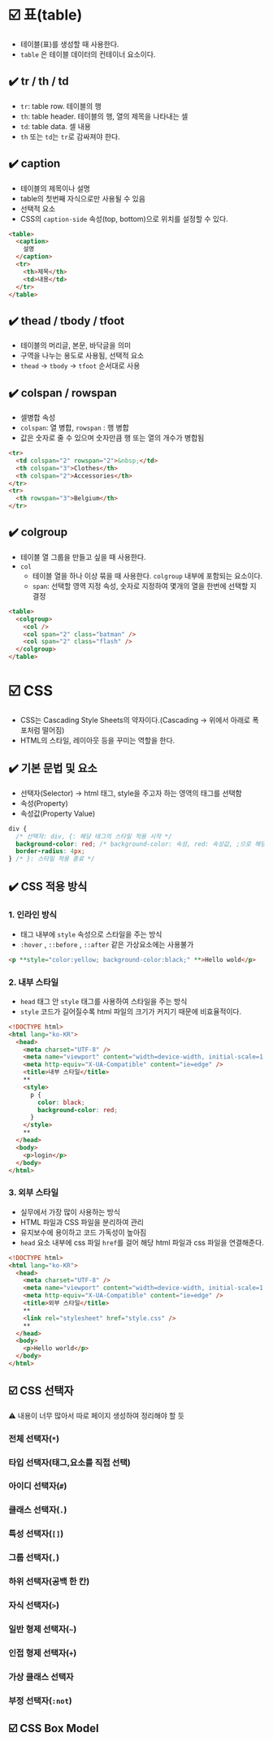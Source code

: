 # ☑️ 표(table)

- 테이블(표)를 생성할 때 사용한다.
- `table` 은 테이블 데이터의 컨테이너 요소이다.

## ✔️ tr / th / td

- `tr`: table row. 테이블의 행
- `th`: table header. 테이블의 행, 열의 제목을 나타내는 셀
- `td`: table data. 셀 내용
- `th` 또는 `td`는 `tr`로 감싸져야 한다.

## ✔️ caption

- 테이블의 제목이나 설명
- table의 첫번째 자식으로만 사용될 수 있음
- 선택적 요소
- CSS의 `caption-side` 속성(top, bottom)으로 위치를 설정할 수 있다.

```html
<table>
  <caption>
    설명
  </caption>
  <tr>
    <th>제목</th>
    <td>내용</td>
  </tr>
</table>
```

## ✔️ thead / tbody / tfoot

- 테이블의 머리글, 본문, 바닥글을 의미
- 구역을 나누는 용도로 사용됨, 선택적 요소
- `thead` → `tbody` → `tfoot` 순서대로 사용

## ✔️ colspan / rowspan

- 셀병합 속성
- `colspan`: 열 병합, `rowspan` : 행 병합
- 값은 숫자로 줄 수 있으며 숫자만큼 행 또는 열의 개수가 병합됨

```html
<tr>
  <td colspan="2" rowspan="2">&nbsp;</td>
  <th colspan="3">Clothes</th>
  <th colspan="2">Accessories</th>
</tr>
<tr>
  <th rowspan="3">Belgium</th>
</tr>
```

## ✔️ colgroup

- 테이블 열 그룹을 만들고 싶을 때 사용한다.
- `col`
  - 테이블 열을 하나 이상 묶을 때 사용한다. `colgroup` 내부에 포함되는 요소이다.
  - `span`: 선택할 영역 지정 속성, 숫자로 지정하여 몇개의 열을 한번에 선택할 지 결정

```html
<table>
  <colgroup>
    <col />
    <col span="2" class="batman" />
    <col span="2" class="flash" />
  </colgroup>
</table>
```

# ☑️ CSS

- CSS는 Cascading Style Sheets의 약자이다.(Cascading → 위에서 아래로 폭포처럼 떨어짐)
- HTML의 스타일, 레이아웃 등을 꾸미는 역할을 한다.

## ✔️ 기본 문법 및 요소

- 선택자(Selector) → html 태그, style을 주고자 하는 영역의 태그를 선택함
- 속성(Property)
- 속성값(Property Value)

```css
div {
  /* 선택자: div, {: 해당 태그의 스타일 적용 시작 */
  background-color: red; /* background-color: 속성, red: 속성값, ;으로 해당 속성 명령 종료 */
  border-radius: 4px;
} /* }: 스타일 적용 종료 */
```

## ✔️ CSS 적용 방식

### 1. 인라인 방식

- 태그 내부에 `style` 속성으로 스타일을 주는 방식
- `:hover` , `::before` , `::after` 같은 가상요소에는 사용불가

```html
<p **style="color:yellow; background-color:black;" **>Hello wold</p>
```

### 2. 내부 스타일

- `head` 태그 안 `style` 태그를 사용하여 스타일을 주는 방식
- `style` 코드가 길어질수록 html 파일의 크기가 커지기 때문에 비효율적이다.

```html
<!DOCTYPE html>
<html lang="ko-KR">
  <head>
    <meta charset="UTF-8" />
    <meta name="viewport" content="width=device-width, initial-scale=1.0" />
    <meta http-equiv="X-UA-Compatible" content="ie=edge" />
    <title>내부 스타일</title>
    **
    <style>
      p {
        color: black;
        background-color: red;
      }
    </style>
    **
  </head>
  <body>
    <p>login</p>
  </body>
</html>
```

### 3. 외부 스타일

- 실무에서 가장 많이 사용하는 방식
- HTML 파일과 CSS 파일을 분리하여 관리
- 유지보수에 용이하고 코드 가독성이 높아짐
- `head` 요소 내부에 css 파일 `href`를 걸어 해당 html 파일과 css 파일을 연결해준다.

```html
<!DOCTYPE html>
<html lang="ko-KR">
  <head>
    <meta charset="UTF-8" />
    <meta name="viewport" content="width=device-width, initial-scale=1.0" />
    <meta http-equiv="X-UA-Compatible" content="ie=edge" />
    <title>외부 스타일</title>
    **
    <link rel="stylesheet" href="style.css" />
    **
  </head>
  <body>
    <p>Hello world</p>
  </body>
</html>
```

## ☑️ CSS 선택자

<aside>
⚠️ 내용이 너무 많아서 따로 페이지 생성하여 정리해야 할 듯

</aside>

### 전체 선택자(`*`)

### 타입 선택자(태그,요소를 직접 선택)

### 아이디 선택자(`#`)

### 클래스 선택자(`.`)

### 특성 선택자(`[]`)

### 그룹 선택자(`,`)

### 하위 선택자(공백 한 칸)

### 자식 선택자(`>`)

### 일반 형제 선택자(`~`)

### 인접 형제 선택자(`+`)

### 가상 클래스 선택자

### 부정 선택자(`:not`)

## ☑️ CSS Box Model
